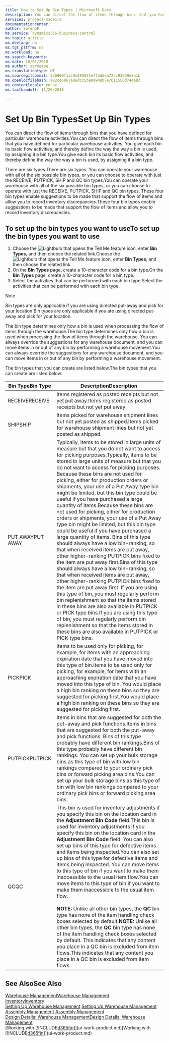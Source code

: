 ```yaml
---
title: How to Set Up Bin Types | Microsoft Docs
description: You can direct the flow of items through bins that you have defined for particular warehouse activities. You give each bin its basic flow activities, and thereby define the way the way a bin is used, by assigning it a bin type.
services: project-madeira
documentationcenter: 
author: SorenGP
ms.service: dynamics365-business-central
ms.topic: article
ms.devlang: na
ms.tgt_pltfrm: na
ms.workload: na
ms.search.keywords: 
ms.date: 10/01/2018
ms.author: sgroespe
ms.translationtype: HT
ms.sourcegitcommit: 33b900f1ac9e295921e7f3d6ea72cc93939d8a1b
ms.openlocfilehash: a82ce6867a86dcc5ba09949b7e7611550d744a83
ms.contentlocale: en-nz
ms.lasthandoff: 11/26/2018

---
```

# <a name="set-up-bin-types"></a><span data-ttu-id="f3d37-104">Set Up Bin Types</span><span class="sxs-lookup"><span data-stu-id="f3d37-104">Set Up Bin Types</span></span>
<span data-ttu-id="f3d37-105">You can direct the flow of items through bins that you have defined for particular warehouse activities.</span><span class="sxs-lookup"><span data-stu-id="f3d37-105">You can direct the flow of items through bins that you have defined for particular warehouse activities.</span></span> <span data-ttu-id="f3d37-106">You give each bin its basic flow activities, and thereby define the way the way a bin is used, by assigning it a bin type.</span><span class="sxs-lookup"><span data-stu-id="f3d37-106">You give each bin its basic flow activities, and thereby define the way the way a bin is used, by assigning it a bin type.</span></span>  

<span data-ttu-id="f3d37-107">There are six types.</span><span class="sxs-lookup"><span data-stu-id="f3d37-107">There are six types.</span></span> <span data-ttu-id="f3d37-108">You can operate your warehouse with all of the six possible bin types, or you can choose to operate with just the RECEIVE, PUTPICK, SHIP and QC bin types.</span><span class="sxs-lookup"><span data-stu-id="f3d37-108">You can operate your warehouse with all of the six possible bin types, or you can choose to operate with just the RECEIVE, PUTPICK, SHIP and QC bin types.</span></span> <span data-ttu-id="f3d37-109">These four bin types enable suggestions to be made that support the flow of items and allow you to record inventory discrepancies.</span><span class="sxs-lookup"><span data-stu-id="f3d37-109">These four bin types enable suggestions to be made that support the flow of items and allow you to record inventory discrepancies.</span></span>  

## <a name="to-set-up-the-bin-types-you-want-to-use"></a><span data-ttu-id="f3d37-110">To set up the bin types you want to use</span><span class="sxs-lookup"><span data-stu-id="f3d37-110">To set up the bin types you want to use</span></span>  
1.  <span data-ttu-id="f3d37-111">Choose the ![Lightbulb that opens the Tell Me feature](media/ui-search/search_small.png "Tell me what you want to do") icon, enter **Bin Types**, and then choose the related link.</span><span class="sxs-lookup"><span data-stu-id="f3d37-111">Choose the ![Lightbulb that opens the Tell Me feature](media/ui-search/search_small.png "Tell me what you want to do") icon, enter **Bin Types**, and then choose the related link.</span></span>  
2.  <span data-ttu-id="f3d37-112">On the **Bin Types** page, create a 10-character code for a bin type.</span><span class="sxs-lookup"><span data-stu-id="f3d37-112">On the **Bin Types** page, create a 10-character code for a bin type.</span></span>  
3.  <span data-ttu-id="f3d37-113">Select the activities that can be performed with each bin type.</span><span class="sxs-lookup"><span data-stu-id="f3d37-113">Select the activities that can be performed with each bin type.</span></span>  

> [!NOTE]  
>  <span data-ttu-id="f3d37-114">Bin types are only applicable if you are using directed put-away and pick for your location.</span><span class="sxs-lookup"><span data-stu-id="f3d37-114">Bin types are only applicable if you are using directed put-away and pick for your location.</span></span>  

<span data-ttu-id="f3d37-115">The bin type determines only how a bin is used when processing the flow of items through the warehouse.</span><span class="sxs-lookup"><span data-stu-id="f3d37-115">The bin type determines only how a bin is used when processing the flow of items through the warehouse.</span></span> <span data-ttu-id="f3d37-116">You can always override the suggestions for any warehouse document, and you can move items in or out of any bin by performing a warehouse movement.</span><span class="sxs-lookup"><span data-stu-id="f3d37-116">You can always override the suggestions for any warehouse document, and you can move items in or out of any bin by performing a warehouse movement.</span></span>  

<span data-ttu-id="f3d37-117">The bin types that you can create are listed below.</span><span class="sxs-lookup"><span data-stu-id="f3d37-117">The bin types that you can create are listed below.</span></span>  

|<span data-ttu-id="f3d37-118">Bin Type</span><span class="sxs-lookup"><span data-stu-id="f3d37-118">Bin Type</span></span>|<span data-ttu-id="f3d37-119">Description</span><span class="sxs-lookup"><span data-stu-id="f3d37-119">Description</span></span>|  
|------------------|---------------------------------------|  
|<span data-ttu-id="f3d37-120">RECEIVE</span><span class="sxs-lookup"><span data-stu-id="f3d37-120">RECEIVE</span></span>|<span data-ttu-id="f3d37-121">Items registered as posted receipts but not yet put away.</span><span class="sxs-lookup"><span data-stu-id="f3d37-121">Items registered as posted receipts but not yet put away.</span></span>|  
|<span data-ttu-id="f3d37-122">SHIP</span><span class="sxs-lookup"><span data-stu-id="f3d37-122">SHIP</span></span>|<span data-ttu-id="f3d37-123">Items picked for warehouse shipment lines but not yet posted as shipped.</span><span class="sxs-lookup"><span data-stu-id="f3d37-123">Items picked for warehouse shipment lines but not yet posted as shipped.</span></span>|  
|<span data-ttu-id="f3d37-124">PUT AWAY</span><span class="sxs-lookup"><span data-stu-id="f3d37-124">PUT AWAY</span></span>|<span data-ttu-id="f3d37-125">Typically, items to be stored in large units of measure but that you do not want to access for picking purposes.</span><span class="sxs-lookup"><span data-stu-id="f3d37-125">Typically, items to be stored in large units of measure but that you do not want to access for picking purposes.</span></span> <span data-ttu-id="f3d37-126">Because these bins are not used for picking, either for production orders or shipments, your use of a Put Away type bin might be limited, but this bin type could be useful if you have purchased a large quantity of items.</span><span class="sxs-lookup"><span data-stu-id="f3d37-126">Because these bins are not used for picking, either for production orders or shipments, your use of a Put Away type bin might be limited, but this bin type could be useful if you have purchased a large quantity of items.</span></span> <span data-ttu-id="f3d37-127">Bins of this type should always have a low bin-ranking, so that when received items are put away, other higher-ranking PUTPICK bins fixed to the item are put away first.</span><span class="sxs-lookup"><span data-stu-id="f3d37-127">Bins of this type should always have a low bin-ranking, so that when received items are put away, other higher-ranking PUTPICK bins fixed to the item are put away first.</span></span> <span data-ttu-id="f3d37-128">If you are using this type of bin, you must regularly perform bin replenishment so that the items stored in these bins are also available in PUTPICK or PICK type bins.</span><span class="sxs-lookup"><span data-stu-id="f3d37-128">If you are using this type of bin, you must regularly perform bin replenishment so that the items stored in these bins are also available in PUTPICK or PICK type bins.</span></span>|  
|<span data-ttu-id="f3d37-129">PICK</span><span class="sxs-lookup"><span data-stu-id="f3d37-129">PICK</span></span>|<span data-ttu-id="f3d37-130">Items to be used only for picking, for example, for items with an approaching expiration date that you have moved into this type of bin.</span><span class="sxs-lookup"><span data-stu-id="f3d37-130">Items to be used only for picking, for example, for items with an approaching expiration date that you have moved into this type of bin.</span></span> <span data-ttu-id="f3d37-131">You would place a high bin ranking on these bins so they are suggested for picking first.</span><span class="sxs-lookup"><span data-stu-id="f3d37-131">You would place a high bin ranking on these bins so they are suggested for picking first.</span></span>|  
|<span data-ttu-id="f3d37-132">PUTPICK</span><span class="sxs-lookup"><span data-stu-id="f3d37-132">PUTPICK</span></span>|<span data-ttu-id="f3d37-133">Items in bins that are suggested for both the put-away and pick functions.</span><span class="sxs-lookup"><span data-stu-id="f3d37-133">Items in bins that are suggested for both the put-away and pick functions.</span></span> <span data-ttu-id="f3d37-134">Bins of this type probably have different bin rankings.</span><span class="sxs-lookup"><span data-stu-id="f3d37-134">Bins of this type probably have different bin rankings.</span></span> <span data-ttu-id="f3d37-135">You can set up your bulk storage bins as this type of bin with low bin rankings compared to your ordinary pick bins or forward picking area bins.</span><span class="sxs-lookup"><span data-stu-id="f3d37-135">You can set up your bulk storage bins as this type of bin with low bin rankings compared to your ordinary pick bins or forward picking area bins.</span></span>|  
|<span data-ttu-id="f3d37-136">QC</span><span class="sxs-lookup"><span data-stu-id="f3d37-136">QC</span></span>|<span data-ttu-id="f3d37-137">This bin is used for inventory adjustments if you specify this bin on the location card in the **Adjustment Bin Code** field.</span><span class="sxs-lookup"><span data-stu-id="f3d37-137">This bin is used for inventory adjustments if you specify this bin on the location card in the **Adjustment Bin Code** field.</span></span> <span data-ttu-id="f3d37-138">You can also set up bins of this type for defective items and items being inspected.</span><span class="sxs-lookup"><span data-stu-id="f3d37-138">You can also set up bins of this type for defective items and items being inspected.</span></span> <span data-ttu-id="f3d37-139">You can move items to this type of bin if you want to make them inaccessible to the usual item flow.</span><span class="sxs-lookup"><span data-stu-id="f3d37-139">You can move items to this type of bin if you want to make them inaccessible to the usual item flow.</span></span><br /><br /> <span data-ttu-id="f3d37-140">**NOTE:** Unlike all other bin types, the **QC** bin type has none of the item handling check boxes selected by default.</span><span class="sxs-lookup"><span data-stu-id="f3d37-140">**NOTE:** Unlike all other bin types, the **QC** bin type has none of the item handling check boxes selected by default.</span></span> <span data-ttu-id="f3d37-141">This indicates that any content you place in a QC bin is excluded from item flows.</span><span class="sxs-lookup"><span data-stu-id="f3d37-141">This indicates that any content you place in a QC bin is excluded from item flows.</span></span>|  

## <a name="see-also"></a><span data-ttu-id="f3d37-142">See Also</span><span class="sxs-lookup"><span data-stu-id="f3d37-142">See Also</span></span>
[<span data-ttu-id="f3d37-143">Warehouse Management</span><span class="sxs-lookup"><span data-stu-id="f3d37-143">Warehouse Management</span></span>](warehouse-manage-warehouse.md)  
[<span data-ttu-id="f3d37-144">Inventory</span><span class="sxs-lookup"><span data-stu-id="f3d37-144">Inventory</span></span>](inventory-manage-inventory.md)  
<span data-ttu-id="f3d37-145">[Setting Up Warehouse Management](warehouse-setup-warehouse.md)   </span><span class="sxs-lookup"><span data-stu-id="f3d37-145">[Setting Up Warehouse Management](warehouse-setup-warehouse.md)   </span></span>  
<span data-ttu-id="f3d37-146">[Assembly Management](assembly-assemble-items.md)  </span><span class="sxs-lookup"><span data-stu-id="f3d37-146">[Assembly Management](assembly-assemble-items.md)  </span></span>  
[<span data-ttu-id="f3d37-147">Design Details: Warehouse Management</span><span class="sxs-lookup"><span data-stu-id="f3d37-147">Design Details: Warehouse Management</span></span>](design-details-warehouse-management.md)  
<span data-ttu-id="f3d37-148">[Working with [!INCLUDE[d365fin](includes/d365fin_md.md)]](ui-work-product.md)</span><span class="sxs-lookup"><span data-stu-id="f3d37-148">[Working with [!INCLUDE[d365fin](includes/d365fin_md.md)]](ui-work-product.md)</span></span>

